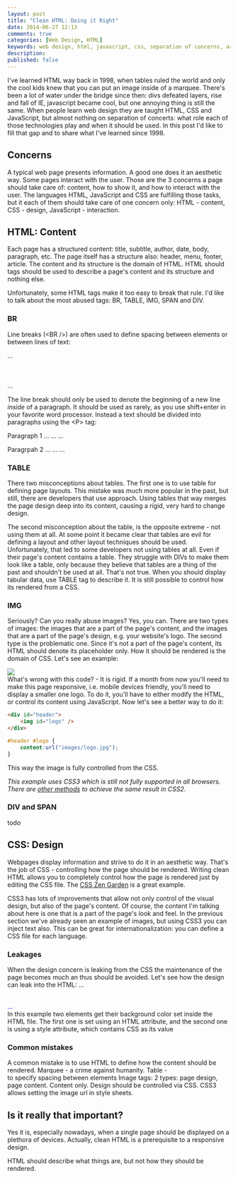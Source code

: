 ```yaml
---
layout: post
title: "Clean HTML: Doing it Right"
date: 2014-06-27 12:13
comments: true
categories: [Web Design, HTML]
keywords: web design, html, javascript, css, separation of concerns, architecture, web
description:
published: false 
---
```


I've learned HTML way back in 1998, when tables ruled the world and only the cool kids knew that you can put an image inside of a marquee. There's been a lot of water under the bridge since then: divs defeated layers, rise and fall of IE, javascript became cool, but one annoying thing is still the same. When people learn web design they are taught HTML, CSS and JavaScript, but almost nothing on separation of concerts: what role each of those technologies play and when it should be used. In this post I'd like to fill that gap and to share what I've learned since 1998.

Concerns
--------
A typical web page presents information. A good one does it an aesthetic way. Some pages interact with the user. Those are the 3 concerns a page should take care of: content, how to show it, and how to interact with the user. The languages HTML, JavaScript and CSS are fulfilling those tasks, but it each of them should take care of one concern only: HTML - content, CSS -  design, JavaScript - interaction.

HTML: Content
-------------
Each page has a structured content: title, subtitle, author, date, body, paragraph, etc. The page itself has a structure also: header, menu, footer, article. The content and its structure is the domain of HTML. HTML should tags should be used to describe a page's content and its structure and nothing else.

Unfortunately, some HTML tags make it too easy to break that rule. I'd like to talk about the most abused tags: BR, TABLE, IMG, SPAN and DIV.

### BR
Line breaks (&lt;BR /&gt;) are often used to define spacing between elements or between lines of text:
	<div id="header">...</div>
	<br />
	<br />
	<br />
	<div id="menu">...</div>

The line break should only be used to denote the beginning of a new line *inside* of a paragraph. It should be used as rarely, as you use shift+enter in your favorite word processor. Instead a text should be divided into paragraphs using the &lt;P&gt; tag:
	<p>
		Paragraph 1
		...
		...
		...
	</p>
	<p>
		Paragrpah 2
		...
		...
		...
	</p>

### TABLE
There two misconceptions about tables. The first one is to use table for defining page layouts. This mistake was much more popular in the past, but still, there are developers that use approach. Using tables that way merges the page design deep into its content, causing a rigid, very hard to change design.

The second misconception about the table, is the opposite extreme - not using them at all. At some point it became clear that tables are evil for defining a layout and other layout techniques should be used. Unfortunately, that led to some developers not using tables at all. Even if their page's content contains a table. They struggle with DIVs to make them look like a table, only because they believe that tables are a thing of the past and shouldn't be used at all. That's not true. When you should display tabular data, use TABLE tag to describe it. It is still possible to control how its rendered from a CSS.

### IMG
Seriously? Can you really abuse images? Yes, you can. There are two types of images: the images that are a part of the page's content, and the images that are a part of the page's design, e.g. your website's logo. The second type is the problematic one. Since it's not a part of the page's content, its HTML should denote its placeholder only. How it should be rendered is the domain of CSS. Let's see an example:
	<div id="header">
		<img src="images/logo.jpg" />
	</div>
What's wrong with this code? - It is rigid. If a month from now you'll need to make this page responsive, i.e. mobile devices friendly, you'll need to display a smaller one logo. To do it, you'll have to either modify the HTML, or control its content using JavaScript. Now let's see a better way to do it:
``` html page.html
<div id="header">
	<img id="logo" />
</div>
```

``` css desktop.css
#header #logo {
	content:url("images/logo.jpg");
}
```

This way the image is fully controlled from the CSS.

*This example uses CSS3 which is still not fully supported in all browsers. There are [other methods](http://css-tricks.com/replace-the-image-in-an-img-with-css/) to achieve the same result in CSS2.*

### DIV and SPAN
todo

CSS: Design
-----------
Webpages display information and strive to do it in an aesthetic way. That's the job of CSS - controlling how the page should be rendered. Writing clean HTML allows you to completely control how the page is rendered just by editing the CSS file. The [CSS Zen Garden](http://www.csszengarden.com) is a great example.

CSS3 has lots of improvements that allow not only control of the visual design, but also of the page's content. Of course, the content I'm talking about here is one that is a part of the page's look and feel. In the previous section we've already seen an example of images, but using CSS3 you can inject text also. This can be great for internationalization: you can define a CSS file for each language.

### Leakages
When the design concern is leaking from the CSS the maintenance of the page becomes much an thus should be avoided. Let's see how the design can leak into the HTML:
	<table bgcolor="red">...</table>
	<div style="color: blue">...</div>
In this example two elements get their background color set inside the HTML file. The first one is set using an HTML attribute, and the second one is using a style attribute, which contains CSS as its value

### Common mistakes

A common mistake is to use HTML to define how the content should be rendered.
Marquee - a crime against humanity.
Table - 
<BR> to specify spacing between elements
Image tags: 2 types: page design, page content. Content only. Design should be controlled via CSS. CSS3 allows setting the image url in style sheets.


Is it really that important?
----------------------------
Yes it is, especially nowadays, when a single page should be displayed on a plethora of devices. Actually, clean HTML is a prerequisite to a responsive design. 

HTML should describe what things are, but not how they should be rendered.
